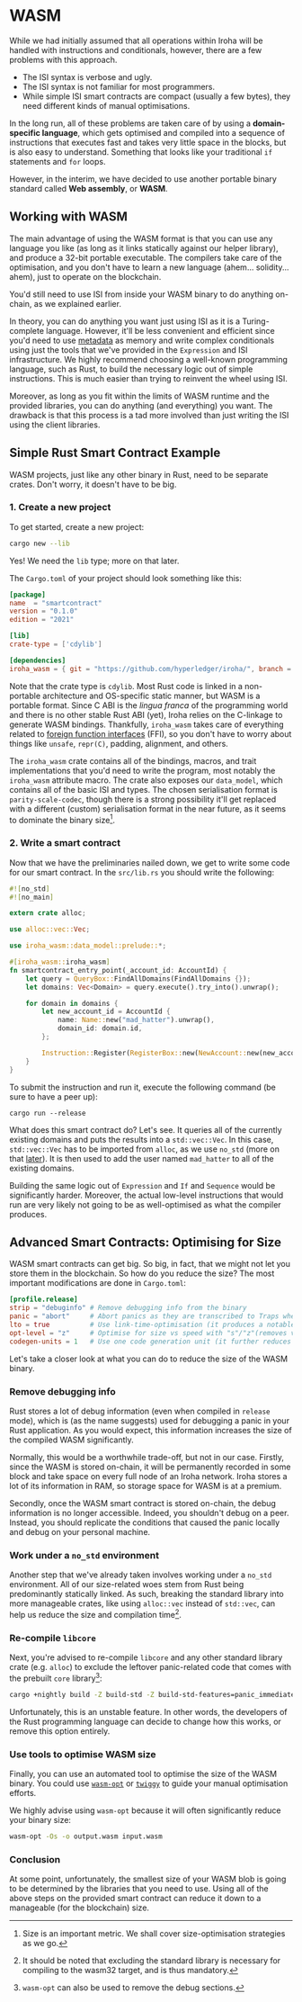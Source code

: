 # WASM

While we had initially assumed that all operations within Iroha will be
handled with instructions and conditionals, however, there are a few
problems with this approach.

- The ISI syntax is verbose and ugly.
- The ISI syntax is not familiar for most programmers.
- While simple ISI smart contracts are compact (usually a few bytes), they
  need different kinds of manual optimisations.

In the long run, all of these problems are taken care of by using a
**domain-specific language**, which gets optimised and compiled into a
sequence of instructions that executes fast and takes very little space in
the blocks, but is also easy to understand. Something that looks like your
traditional `if` statements and `for` loops.

However, in the interim, we have decided to use another portable binary
standard called **Web assembly**, or **WASM**.

## Working with WASM

The main advantage of using the WASM format is that you can use any
language you like (as long as it links statically against our helper
library), and produce a 32-bit portable executable. The compilers take care
of the optimisation, and you don't have to learn a new language (ahem...
solidity... ahem), just to operate on the blockchain.

You'd still need to use ISI from inside your WASM binary to do anything
on-chain, as we explained earlier.

In theory, you can do anything you want just using ISI as it is a
Turing-complete language. However, it'll be less convenient and efficient
since you'd need to use [metadata](../objects/metadata.md) as memory and
write complex conditionals using just the tools that we've provided in the
`Expression` and ISI infrastructure. We highly recommend choosing a
well-known programming language, such as Rust, to build the necessary logic
out of simple instructions. This is much easier than trying to reinvent the
wheel using ISI.

Moreover, as long as you fit within the limits of WASM runtime and the
provided libraries, you can do anything (and everything) you want. The
drawback is that this process is a tad more involved than just writing the
ISI using the client libraries.

## Simple Rust Smart Contract Example

WASM projects, just like any other binary in Rust, need to be separate
crates. Don't worry, it doesn't have to be big.

### 1. Create a new project

To get started, create a new project:

```bash
cargo new --lib
```

Yes! We need the `lib` type; more on that later.

The `Cargo.toml` of your project should look something like this:

```toml
[package]
name  = "smartcontract"
version = "0.1.0"
edition = "2021"

[lib]
crate-type = ['cdylib']

[dependencies]
iroha_wasm = { git = "https://github.com/hyperledger/iroha/", branch = "iroha2-dev" }
```

Note that the crate type is `cdylib`. Most Rust code is linked in a
non-portable architecture and OS-specific static manner, but WASM is a
portable format. Since C ABI is the _lingua franca_ of the programming
world and there is no other stable Rust ABI (yet), Iroha relies on the
C-linkage to generate WASM bindings. Thankfully, `iroha_wasm` takes care of
everything related to [foreign function interfaces](ffi.md) (FFI), so you
don't have to worry about things like `unsafe`, `repr(C)`, padding,
alignment, and others.

The `iroha_wasm` crate contains all of the bindings, macros, and trait
implementations that you'd need to write the program, most notably the
`iroha_wasm` attribute macro. The crate also exposes our `data_model`,
which contains all of the basic ISI and types. The chosen serialisation
format is `parity-scale-codec`, though there is a strong possibility it'll
get replaced with a different (custom) serialisation format in the near
future, as it seems to dominate the binary size[^1].

### 2. Write a smart contract

Now that we have the preliminaries nailed down, we get to write some code
for our smart contract. In the `src/lib.rs` you should write the following:

```rust
#![no_std]
#![no_main]

extern crate alloc;

use alloc::vec::Vec;

use iroha_wasm::data_model::prelude::*;

#[iroha_wasm::iroha_wasm]
fn smartcontract_entry_point(_account_id: AccountId) {
    let query = QueryBox::FindAllDomains(FindAllDomains {});
    let domains: Vec<Domain> = query.execute().try_into().unwrap();

    for domain in domains {
        let new_account_id = AccountId {
            name: Name::new("mad_hatter").unwrap(),
            domain_id: domain.id,
        };

        Instruction::Register(RegisterBox::new(NewAccount::new(new_account_id))).execute();
    }
}
```

To submit the instruction and run it, execute the following command (be
sure to have a peer up):

```
cargo run --release
```

What does this smart contract do? Let's see. It queries all of the
currently existing domains and puts the results into a `std::vec::Vec`. In
this case, `std::vec::Vec` has to be imported from `alloc`, as we use
`no_std` (more on that [later](#work-under-a-no-std-environment)). It is
then used to add the user named `mad_hatter` to all of the existing
domains.

Building the same logic out of `Expression` and `If` and `Sequence` would
be significantly harder. Moreover, the actual low-level instructions that
would run are very likely not going to be as well-optimised as what the
compiler produces.

## Advanced Smart Contracts: Optimising for Size

WASM smart contracts can get big. So big, in fact, that we might not let
you store them in the blockchain. So how do you reduce the size? The most
important modifications are done in `Cargo.toml`:

```toml
[profile.release]
strip = "debuginfo" # Remove debugging info from the binary
panic = "abort"     # Abort panics as they are transcribed to Traps when compiling for WASM anyways
lto = true          # Use link-time-optimisation (it produces a notable decrease in binary size)
opt-level = "z"     # Optimise for size vs speed with "s"/"z"(removes vectorization)
codegen-units = 1   # Use one code generation unit (it further reduces the binary size but increases compilation time)
```

Let's take a closer look at what you can do to reduce the size of the WASM
binary.

### Remove debugging info

Rust stores a lot of debug information (even when compiled in `release`
mode), which is (as the name suggests) used for debugging a panic in your
Rust application. As you would expect, this information increases the size
of the compiled WASM significantly.

Normally, this would be a worthwhile trade-off, but not in our case.
Firstly, since the WASM is stored on-chain, it will be permanently recorded
in some block and take space on every full node of an Iroha network. Iroha
stores a lot of its information in RAM, so storage space for WASM is at a
premium.

Secondly, once the WASM smart contract is stored on-chain, the debug
information is no longer accessible. Indeed, you shouldn't debug on a peer.
Instead, you should replicate the conditions that caused the panic locally
and debug on your personal machine.

### Work under a `no_std` environment

Another step that we've already taken involves working under a `no_std`
environment. All of our size-related woes stem from Rust being
predominantly statically linked. As such, breaking the standard library
into more manageable crates, like using `alloc::vec` instead of `std::vec`,
can help us reduce the size and compilation time[^2].

### Re-compile `libcore`

Next, you're advised to re-compile `libcore` and any other standard library
crate (e.g. `alloc`) to exclude the leftover panic-related code that comes
with the prebuilt `core` library[^3]:

```bash
cargo +nightly build -Z build-std -Z build-std-features=panic_immediate_abort --target wasm32-unknown-unknown
```

Unfortunately, this is an unstable feature. In other words, the developers
of the Rust programming language can decide to change how this works, or
remove this option entirely.

### Use tools to optimise WASM size

Finally, you can use an automated tool to optimise the size of the WASM
binary. You could use [`wasm-opt`](https://github.com/WebAssembly/binaryen)
or [`twiggy`](https://rustwasm.github.io/twiggy/) to guide your manual
optimisation efforts.

We highly advise using `wasm-opt` because it will often significantly
reduce your binary size:

```bash
wasm-opt -Os -o output.wasm input.wasm
```

### Conclusion

At some point, unfortunately, the smallest size of your WASM blob is going
to be determined by the libraries that you need to use. Using all of the
above steps on the provided smart contract can reduce it down to a
manageable (for the blockchain) size.

[^1]:
    Size is an important metric. We shall cover size-optimisation
    strategies as we go.

[^2]:
    It should be noted that excluding the standard library is necessary for
    compiling to the wasm32 target, and is thus mandatory.

[^3]: `wasm-opt` can also be used to remove the debug sections.
